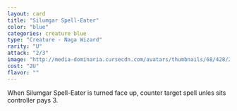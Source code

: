 ```yaml
---
layout: card
title: "Silumgar Spell-Eater"
color: "blue"
categories: creature blue
type: "Creature - Naga Wizard"
rarity: "U"
attack: "2/3"
image: "http://media-dominaria.cursecdn.com/avatars/thumbnails/68/428/200/283/635618491913268025.png"
cost: "2U"
flavor: ""
---
```


When Silumgar Spell-Eater is turned face up, counter target spell unles sits controller pays <span class="tip mana-icon mana-colorless-03" title="3 Colorless Mana">3</span>.
